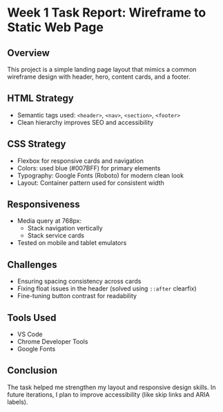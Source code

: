 # Week 1 Task Report: Wireframe to Static Web Page

## Overview
This project is a simple landing page layout that mimics a common wireframe design with header, hero, content cards, and a footer.

## HTML Strategy
- Semantic tags used: `<header>`, `<nav>`, `<section>`, `<footer>`
- Clean hierarchy improves SEO and accessibility

## CSS Strategy
- Flexbox for responsive cards and navigation
- Colors: used blue (#007BFF) for primary elements
- Typography: Google Fonts (Roboto) for modern clean look
- Layout: Container pattern used for consistent width

## Responsiveness
- Media query at 768px:
  - Stack navigation vertically
  - Stack service cards
- Tested on mobile and tablet emulators

## Challenges
- Ensuring spacing consistency across cards
- Fixing float issues in the header (solved using `::after` clearfix)
- Fine-tuning button contrast for readability

## Tools Used
- VS Code
- Chrome Developer Tools
- Google Fonts

## Conclusion
The task helped me strengthen my layout and responsive design skills. In future iterations, I plan to improve accessibility (like skip links and ARIA labels).
